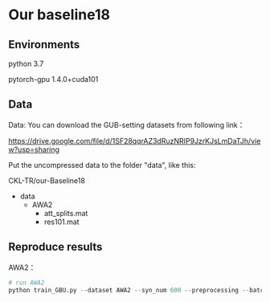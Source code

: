 # Our baseline18

## Environments

python 3.7

pytorch-gpu 1.4.0+cuda101

## Data

Data: You can download the GUB-setting datasets from following link：

<https://drive.google.com/file/d/1SF28qqrAZ3dRuzNRIP9JzrKJsLmDaTJh/view?usp=sharing>

Put the uncompressed data to the folder "data", like this:

CKL-TR/our-Baseline18

- data
  - AWA2
    - att_splits.mat
    - res101.mat
  

## Reproduce results

AWA2：

```python
# run AWA2
python train_GBU.py --dataset AWA2 --syn_num 600 --preprocessing --batch_size 512 --attSize 85 --center_weight 10
```

